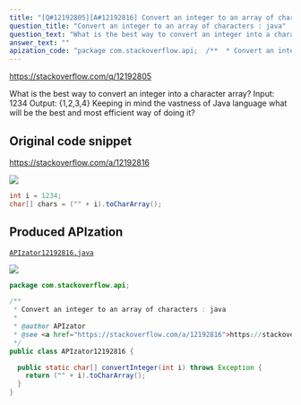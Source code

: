 ```yaml
---
title: "[Q#12192805][A#12192816] Convert an integer to an array of characters : java"
question_title: "Convert an integer to an array of characters : java"
question_text: "What is the best way to convert an integer into a character array? Input: 1234 Output: {1,2,3,4} Keeping in mind the vastness of Java language what will be the best and most efficient way of doing it?"
answer_text: ""
apization_code: "package com.stackoverflow.api;  /**  * Convert an integer to an array of characters : java  *  * @author APIzator  * @see <a href=\"https://stackoverflow.com/a/12192816\">https://stackoverflow.com/a/12192816</a>  */ public class APIzator12192816 {    public static char[] convertInteger(int i) throws Exception {     return (\"\" + i).toCharArray();   } }"
---
```


https://stackoverflow.com/q/12192805

What is the best way to convert an integer into a character array?
Input: 1234
Output: {1,2,3,4}
Keeping in mind the vastness of Java language what will be the best and most efficient way of doing it?



## Original code snippet

https://stackoverflow.com/a/12192816



<div class="code-logo"><img src="/stackoverflow.png" /></div>

```java
int i = 1234;
char[] chars = ("" + i).toCharArray();
```

## Produced APIzation

[`APIzator12192816.java`](https://github.com/pasqualesalza/apization/raw/main/data/search/APIzator12192816.java)

<div class="code-logo"><img src="/apizator.png" /></div>

```java
package com.stackoverflow.api;

/**
 * Convert an integer to an array of characters : java
 *
 * @author APIzator
 * @see <a href="https://stackoverflow.com/a/12192816">https://stackoverflow.com/a/12192816</a>
 */
public class APIzator12192816 {

  public static char[] convertInteger(int i) throws Exception {
    return ("" + i).toCharArray();
  }
}

```